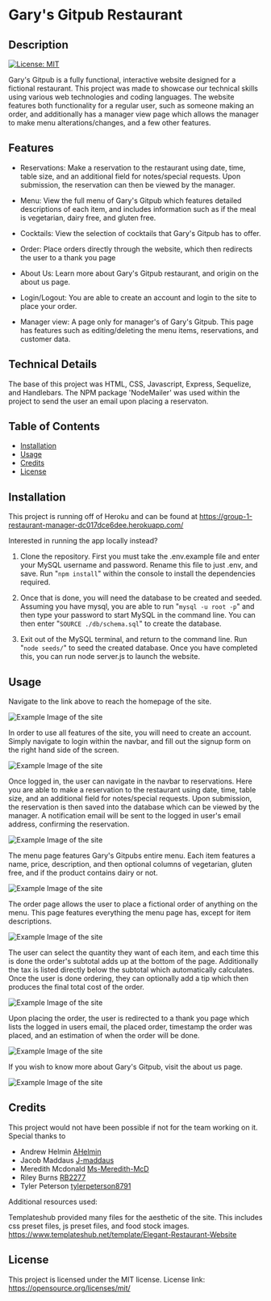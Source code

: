  # Gary's Gitpub Restaurant

## Description

[![License: MIT](https://img.shields.io/badge/License-MIT-yellow.svg)](https://opensource.org/licenses/MIT)

Gary's Gitpub is a fully functional, interactive website designed for a fictional restaurant. This project was made to showcase our technical skills using various web technologies and coding languages. The website features both functionality for a regular user, such as someone making an order, and additionally has a manager view page which allows the manager to make menu alterations/changes, and a few other features. 

## Features
* Reservations: Make a reservation to the restaurant using date, time, table size, and an additional field for notes/special requests. Upon submission, the reservation can then be viewed by the manager.

* Menu: View the full menu of Gary's Gitpub which features detailed descriptions of each item, and includes information such as if the meal is vegetarian, dairy free, and gluten free.

* Cocktails: View the selection of cocktails that Gary's Gitpub has to offer.

* Order: Place orders directly through the website, which then redirects the user to a thank you page

* About Us: Learn more about Gary's Gitpub restaurant, and origin on the about us page.

* Login/Logout: You are able to create an account and login to the site to place your order.

* Manager view: A page only for manager's of Gary's Gitpub. This page has features such as editing/deleting the menu items, reservations, and customer data.

## Technical Details

The base of this project was HTML, CSS, Javascript, Express, Sequelize, and Handlebars. The NPM package 'NodeMailer' was used within the project to send the user an email upon placing a reservaton. 

## Table of Contents

- [Installation](#installation)
- [Usage](#usage)
- [Credits](#credits)
- [License](#license)


## Installation

This project is running off of Heroku and can be found at https://group-1-restaurant-manager-dc017dce6dee.herokuapp.com/

Interested in running the app locally instead? 

1. Clone the repository. First you must take the .env.example file and enter your MySQL username and password. Rename this file to just .env, and save. Run "`npm install`" within the console to install the dependencies required. 

2. Once that is done, you will need the database to be created and seeded. Assuming you have mysql, you are able to run "`mysql -u root -p`" and then type your password to start MySQL in the command line. You can then enter "`SOURCE ./db/schema.sql`" to create the database. 


3. Exit out of the MySQL terminal, and return to the command line. Run "`node seeds/`" to seed the created database. Once you have completed this, you can run node server.js to launch the website.

## Usage

Navigate to the link above to reach the homepage of the site.

![Example Image of the site](./public/images/README-Images/homePage.png)


In order to use all features of the site, you will need to create an account. Simply navigate to login within the navbar, and fill out the signup form on the right hand side of the screen.

![Example Image of the site](./public/images/README-Images/loginPage.png)


Once logged in, the user can navigate in the navbar to reservations. Here you are able to make a reservation to the restaurant using date, time, table size, and an additional field for notes/special requests. Upon submission, the reservation is then saved into the database which can be viewed by the manager. A notification email will be sent to the logged in user's email address, confirming the reservation.

![Example Image of the site](./public/images/README-Images/reservationPage.png)


The menu page features Gary's Gitpubs entire menu. Each item features a name, price, description, and then optional columns of vegetarian, gluten free, and if the product contains dairy or not.

![Example Image of the site](./public/images/README-Images/menuPage.png)


The order page allows the user to place a fictional order of anything on the menu. This page features everything the menu page has, except for item descriptions.

![Example Image of the site](./public/images/README-Images/orderPage.png)


The user can select the quantity they want of each item, and each time this is done the order's subtotal adds up at the bottom of the page. Additionally the tax is listed directly below the subtotal which automatically calculates. Once the user is done ordering, they can optionally add a tip which then produces the final total cost of the order.
 
![Example Image of the site](./public/images/README-Images/orderTotal.png)
 

Upon placing the order, the user is redirected to a thank you page which lists the logged in users email, the placed order, timestamp the order was placed, and an estimation of when the order will be done.

![Example Image of the site](./public/images/README-Images/thankPage.png)


If you wish to know more about Gary's Gitpub, visit the about us page.

![Example Image of the site](./public/images/README-Images/aboutPage.png)

## Credits

This project would not have been possible if not for the team working on it. Special thanks to 

- Andrew Helmin [AHelmin](https://github.com/AHelmin) 
- Jacob Maddaus [J-maddaus](https://github.com/J-maddaus) 
- Meredith Mcdonald [Ms-Meredith-McD](https://github.com/Ms-Meredith-McD)
- Riley Burns [RB2277](https://github.com/RB2277) 
- Tyler Peterson [tylerpeterson8791](https://github.com/tylerpeterson8791)  

Additional resources used:

Templateshub provided many files for the aesthetic of the site. This includes css preset files, js preset files, and food stock images.
https://www.templateshub.net/template/Elegant-Restaurant-Website




## License

This project is licensed under the MIT license. License link: https://opensource.org/licenses/mit/